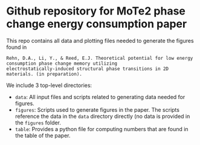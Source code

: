 # Github repository for MoTe2 phase change energy consumption paper

This repo contains all data and plotting files needed to generate the
figures found in 

```
Rehn, D.A., Li, Y., & Reed, E.J. Theoretical potential for low energy consumption phase change memory utilizing
electrostatically-induced structural phase transitions in 2D materials. (in preparation).
```

We include 3 top-level directories:

- `data`: All input files and scripts related to generating data
  needed for figures.
- `figures`: Scripts used to generate figures in the paper. The
  scripts reference the data in the `data` directory directly (no data
  is provided in the `figures` folder.
- `table`: Provides a python file for computing numbers that are found
  in the table of the paper.

